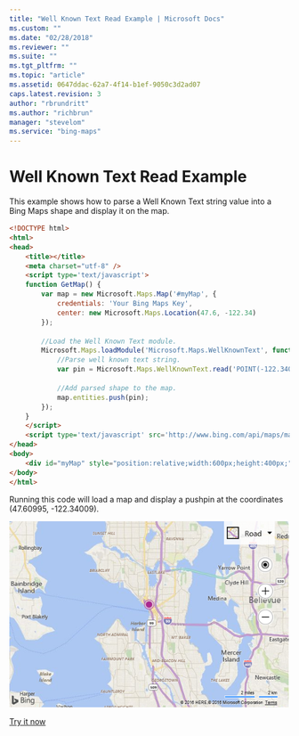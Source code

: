 ```yaml
---
title: "Well Known Text Read Example | Microsoft Docs"
ms.custom: ""
ms.date: "02/28/2018"
ms.reviewer: ""
ms.suite: ""
ms.tgt_pltfrm: ""
ms.topic: "article"
ms.assetid: 0647ddac-62a7-4f14-b1ef-9050c3d2ad07
caps.latest.revision: 3
author: "rbrundritt"
ms.author: "richbrun"
manager: "stevelom"
ms.service: "bing-maps"
---
```

# Well Known Text Read Example

This example shows how to parse a Well Known Text string value into a Bing Maps shape and display it on the map.

```html
<!DOCTYPE html>
<html>
<head>
    <title></title>
    <meta charset="utf-8" />
	<script type='text/javascript'>
    function GetMap() {
        var map = new Microsoft.Maps.Map('#myMap', {
            credentials: 'Your Bing Maps Key',
            center: new Microsoft.Maps.Location(47.6, -122.34)
        });

        //Load the Well Known Text module.
        Microsoft.Maps.loadModule('Microsoft.Maps.WellKnownText', function () {
            //Parse well known text string.
            var pin = Microsoft.Maps.WellKnownText.read('POINT(-122.34009 47.60995)');

            //Add parsed shape to the map.
            map.entities.push(pin);
        });
    }
    </script>
    <script type='text/javascript' src='http://www.bing.com/api/maps/mapcontrol?callback=GetMap' async defer></script>
</head>
<body>
    <div id="myMap" style="position:relative;width:600px;height:400px;"></div>
</body>
</html>
```

Running this code will load a map and display a pushpin at the coordinates (47.60995, -122.34009).

![Shapes on a Map](../../media/bmv8-readwkt.png)

[Try it now](http://www.bing.com/api/maps/sdk/mapcontrol/isdk#wktAddPoint+JS)